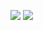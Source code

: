 ![](https://helpingimprove.com/wp-content/uploads/2022/07/agile-safari-pig-and-chicken-part1-HI.jpg)
![](https://helpingimprove.com/wp-content/uploads/2022/07/agile-safari-pig-and-chicken-part2-HI.jpg)
